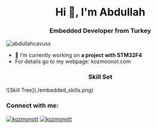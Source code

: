 
<h1 align="center">Hi 👋, I'm Abdullah</h1>
<h3 align="center">Embedded Developer from Turkey</h3>

<p align="left"> <img src="https://komarev.com/ghpvc/?username=abdullahcavuss" alt="abdullahcavuss" /> </p>

- 🔭 I’m currently working on **a project with STM32F4**
- For details go to my webpage: kozmoonot.com

<p align="left">

<h3 align="center">Skill Set</h3>
![Skill Tree](./embedded_skills.png)
<h3 align="left">Connect with me:</h3>
<a href="mailto:abdullahcavus58@gmail.com" target="blank"><img align="center" src="https://cdn.jsdelivr.net/npm/simple-icons@3.0.1/icons/gmail.svg" alt="kozmonott" height="30" width="40" /></a>
<a href="https://stackoverflow.com/users/12307278/abdullahcavuss" target="blank"><img align="center" src="https://cdn.jsdelivr.net/npm/simple-icons@3.0.1/icons/stackoverflow.svg" alt="kozmonott" height="30" width="40" /></a>
